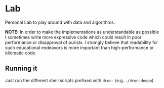 # Lab

Personal Lab to play around with data and algorithms.

**NOTE:** In order to make the implementations as understandable as possible I sometimes write more expressive code which could result in poor performance or disapproval of purists. I strongly believe that readability for such educational endeavors is more important than high-performance or idiomatic code.

## Running it

Just run the different shell scripts prefixed with `drun-` (e.g. `./drun-deepo`).
